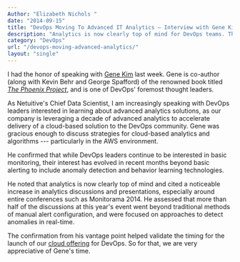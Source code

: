 ```yaml
---
Author: "Elizabeth Nichols "
date: "2014-09-15"
title: "DevOps Moving To Advanced IT Analytics – Interview with Gene Kim"
description: "Analytics is now clearly top of mind for DevOps teams. There's been a noticeable increase in discussions & presentations on analytics and alerts."
category: "DevOps"
url: "/devops-moving-advanced-analytics/"
layout: "single"
---
```



I had the honor of speaking with [Gene Kim](http://www.realgenekim.me/) last week. Gene is co-author (along with Kevin Behr and George Spafford) of the renowned book titled *[The Phoenix Project](http://itrevolution.com/book/the-phoenix-project/)*, and is one of DevOps' foremost thought leaders.

As Netuitive's Chief Data Scientist, I am increasingly speaking with DevOps leaders interested in learning about advanced analytics solutions, as our company is leveraging a decade of advanced analytics to accelerate delivery of a cloud-based solution to the DevOps community. Gene was gracious enough to discuss strategies for cloud-based analytics and algorithms --- particularly in the AWS environment.

He confirmed that while DevOps leaders continue to be interested in basic monitoring, their interest has evolved in recent months beyond basic alerting to include anomaly detection and behavior learning technologies.

He noted that analytics is now clearly top of mind and cited a noticeable increase in analytics discussions and presentations, especially around entire conferences such as Monitorama 2014. He assessed that more than half of the discussions at this year's event went beyond traditional methods of manual alert configuration, and were focused on approaches to detect anomalies in real-time.

The confirmation from his vantage point helped validate the timing for the launch of our [cloud offering](https://www.metricly.com/product) for DevOps. So for that, we are very appreciative of Gene's time.
